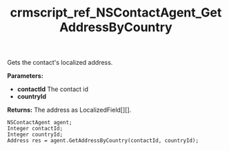 ﻿---
title: crmscript_ref_NSContactAgent_GetAddressByCountry
description: Address GetAddressByCountry(Integer contactId, Integer countryId)
intellisense: NSContactAgent.GetAddressByCountry
keywords: NSContactAgent,GetAddressByCountry
so.topic: reference
---

Gets the contact's localized address.

**Parameters:**
 - **contactId** The contact id
 - **countryId** 

**Returns:** The address as LocalizedField[][].

```crmscript
NSContactAgent agent;
Integer contactId;
Integer countryId;
Address res = agent.GetAddressByCountry(contactId, countryId);
```

